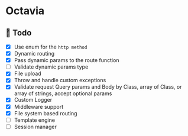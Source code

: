 # Octavia

## 📝 Todo

-   [x] Use enum for the `http method`
-   [x] Dynamic routing
-   [x] Pass dynamic params to the route function
-   [ ] Validate dynamic params type
-   [x] File upload
-   [x] Throw and handle custom exceptions
-   [x] Validate request Query params and Body by Class, array of Class, or array of strings, accept optional params
-   [x] Custom Logger
-   [x] Middleware support
-   [x] File system based routing
-   [ ] Template engine
-   [ ] Session manager
